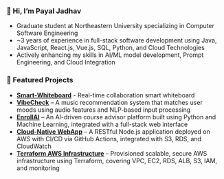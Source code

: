 ### 👋 Hi, I’m Payal Jadhav

- Graduate student at Northeastern University specializing in Computer Software Engineering
- ~3 years of experience in full-stack software development using Java, JavaScript, React.js, Vue.js, SQL, Python, and Cloud Technologies
- Actively enhancing my skills in AI/ML model development, Prompt Engineering, and Cloud Integration

### 🌟 Featured Projects
- **[Smart-Whiteboard](https://github.com/jpayal0110/smart-whiteboard-app)** - Real-time collaboration smart whiteboard
- **[VibeCheck](https://github.com/jpayal0110/vibecheck)** – A music recommendation system that matches user moods using audio features and NLP-based input processing
- **[EnrollAI](https://github.com/jpayal0110/EnrollAI)** – An AI-driven course advisor platform built using Python and Machine Learning, integrated with a full-stack web interface
- **[Cloud-Native WebApp](https://github.com/jpayal0110/cloud-native-webapp)** – A RESTful Node.js application deployed on AWS with CI/CD via GitHub Actions, integrated with S3, RDS, and CloudWatch
- **[Terraform AWS Infrastructure](https://github.com/jpayal0110/terraform-aws-infra)** – Provisioned scalable, secure AWS infrastructure using Terraform, covering VPC, EC2, RDS, ALB, S3, IAM, and monitoring

<!---
jpayal0110/jpayal0110 is a ✨ special ✨ repository because its `README.md` (this file) appears on your GitHub profile.
You can click the Preview link to take a look at your changes.
--->
